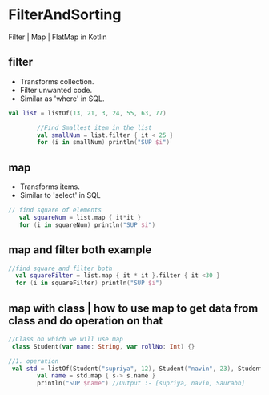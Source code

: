 # FilterAndSorting
Filter | Map | FlatMap  in Kotlin
## filter
- Transforms collection.
- Filter unwanted code.
- Similar as 'where' in SQL.
```kotlin
val list = listOf(13, 21, 3, 24, 55, 63, 77)

        //Find Smallest item in the list
        val smallNum = list.filter { it < 25 }
        for (i in smallNum) println("SUP $i")
```
## map
- Transforms items.
- Similar to 'select' in SQL
```kotlin
// find square of elements
   val squareNum = list.map { it*it }
   for (i in squareNum) println("SUP $i")
```
## map and filter both example
```kotlin
//find square and filter both
  val squareFilter = list.map { it * it }.filter { it <30 }
  for (i in squareFilter) println("SUP $i")
```
## map with class | how to use map to get data from class and do operation on that
```kotlin
//Class on which we will use map 
 class Student(var name: String, var rollNo: Int) {}
```
```kotlin
//1. operation
 val std = listOf(Student("supriya", 12), Student("navin", 23), Student("Saurabh", 11))
        val name = std.map { s-> s.name }
        println("SUP $name") //Output :- [supriya, navin, Saurabh]
```


